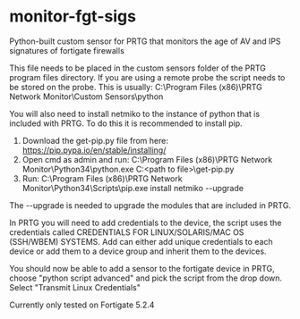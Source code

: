 # monitor-fgt-sigs
Python-built custom sensor for PRTG that monitors the age of AV and IPS signatures of fortigate firewalls

This file needs to be placed in the custom sensors folder of the PRTG program files directory. If you are using a remote probe the script needs to be stored on the probe. This is usually: C:\Program Files (x86)\PRTG Network Monitor\Custom Sensors\python

You will also need to install netmiko to the instance of python that is included with PRTG. To do this it is recommended to install pip.

1. Download the get-pip.py file from here: https://pip.pypa.io/en/stable/installing/
2. Open cmd as admin and run: C:\Program Files (x86)\PRTG Network Monitor\Python34\python.exe C:\<path to file>\get-pip.py
3. Run: C:\Program Files (x86)\PRTG Network Monitor\Python34\Scripts\pip.exe install netmiko --upgrade

The --upgrade is needed to upgrade the modules that are included in PRTG.

In PRTG you will need to add credentials to the device, the script uses the credentials called CREDENTIALS FOR LINUX/SOLARIS/MAC OS (SSH/WBEM) SYSTEMS. Add can either add unique credentials to each device or add them to a device group and inherit them to the devices. 

You should now be able to add a sensor to the fortigate device in PRTG, choose "python script advanced" and pick the script from the drop down. Select "Transmit Linux Credentials"

Currently only tested on Fortigate 5.2.4
